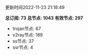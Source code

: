 更新时间2022-11-23 21:18:49

**总订阅: 73**
**总节点: 1043**
**有效节点: 297**
- trojan节点: 67
- v2ray节点: 189
- ss节点: 37
- ssr节点: 4
